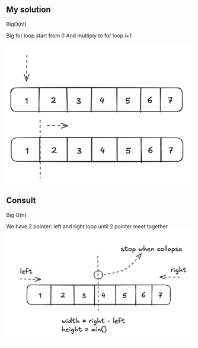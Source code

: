 ## My solution

BigO(n!) 

Big for loop start from 0 
And multiply to for loop i+1

![my_solution](my-solution.png)



## Consult

Big O(n)

We have 2 pointer: left and right
loop until 2 pointer meet together
![consult_solution](./consult.png)